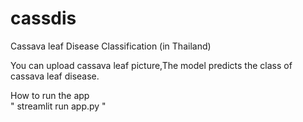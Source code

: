 # cassdis
Cassava leaf Disease Classification (in Thailand)

You can upload cassava leaf picture,The model predicts the class of cassava leaf disease.

How to run the app <br>
 " streamlit run app.py " <br>
